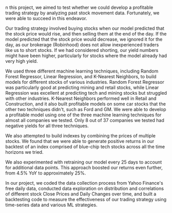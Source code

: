 n this project, we aimed to test whether we could develop a profitable trading strategy by analyzing past stock movement data. Fortunately, we were able to succeed in this endeavor.

Our trading strategy involved buying stocks when our model predicted that the stock price would rise, and then selling them at the end of the day. If the model predicted that the stock price would decrease, we ignored it for the day, as our brokerage (Robinhood) does not allow inexperienced traders like us to short stocks. If we had considered shorting, our yield numbers might have been higher, particularly for stocks where the model already had very high yield.

We used three different machine learning techniques, including Random Forest Regressor, Linear Regression, and K-Nearest Neighbors, to build models for different stocks of various industries. Random Forest Regressor was particularly good at predicting mining and retail stocks, while Linear Regression was excellent at predicting tech and mining stocks but struggled with other industries. K-Nearest Neighbors performed well in Retail and Construction, and it also built profitable models on some car stocks that the other two techniques didn't, such as Ford and GM. We were able to develop a profitable model using one of the three machine learning techniques for almost all companies we tested. Only 8 out of 37 companies we tested had negative yields for all three techniques.

We also attempted to build indexes by combining the prices of multiple stocks. We found that we were able to generate positive returns in our backtest of an index comprised of blue-chip tech stocks across all the time horizons we tried.

We also experimented with retraining our model every 25 days to account for additional data points. This approach boosted our returns even further, from 4.5% YoY to approximately 25%.

In our project, we coded the data collection process from Yahoo Finance's free daily data, conducted data exploration on distribution and correlations of different stock Close Prices and Daily Changes over time, and built a backtesting code to measure the effectiveness of our trading strategy using time-series data and various ML strategies.
